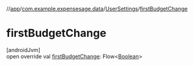 //[app](../../../index.md)/[com.example.expensesage.data](../index.md)/[UserSettings](index.md)/[firstBudgetChange](first-budget-change.md)

# firstBudgetChange

[androidJvm]\
open override val [firstBudgetChange](first-budget-change.md): Flow&lt;[Boolean](https://kotlinlang.org/api/latest/jvm/stdlib/kotlin/-boolean/index.html)&gt;
